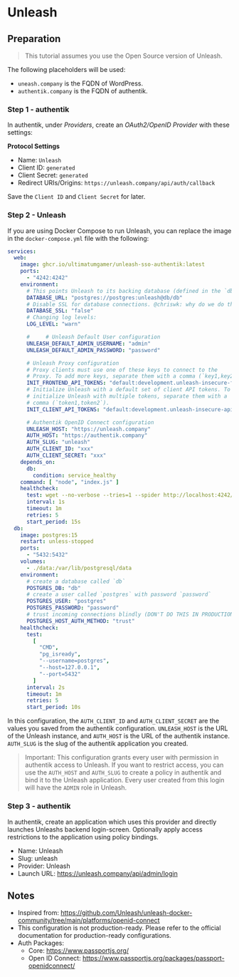 # Unleash

## Preparation

> This tutorial assumes you use the Open Source version of Unleash.

The following placeholders will be used:

- `uneash.company` is the FQDN of WordPress.
- `authentik.company` is the FQDN of authentik.

### Step 1 - authentik

In authentik, under _Providers_, create an _OAuth2/OpenID Provider_ with these settings:

**Protocol Settings**

- Name: `Unleash`
- Client ID: `generated`
- Client Secret: `generated`
- Redirect URIs/Origins: `https://unleash.company/api/auth/callback`

Save the `Client ID` and `Client Secret` for later.

### Step 2 - Unleash

If you are using Docker Compose to run Unleash, you can replace the image in the `docker-compose.yml` file with the
following:

```yaml
services:
  web:
    image: ghcr.io/ultimatumgamer/unleash-sso-authentik:latest
    ports:
      - "4242:4242"
    environment:
      # This points Unleash to its backing database (defined in the `db` section below)
      DATABASE_URL: "postgres://postgres:unleash@db/db"
      # Disable SSL for database connections. @chriswk: why do we do this?
      DATABASE_SSL: "false"
      # Changing log levels:
      LOG_LEVEL: "warn"

      #     # Unleash Default User configuration
      UNLEASH_DEFAULT_ADMIN_USERNAME: "admin"
      UNLEASH_DEFAULT_ADMIN_PASSWORD: "password"

      # Unleash Proxy configuration
      # Proxy clients must use one of these keys to connect to the
      # Proxy. To add more keys, separate them with a comma (`key1,key2`).
      INIT_FRONTEND_API_TOKENS: "default:development.unleash-insecure-frontend-api-token"
      # Initialize Unleash with a default set of client API tokens. To
      # initialize Unleash with multiple tokens, separate them with a
      # comma (`token1,token2`).
      INIT_CLIENT_API_TOKENS: "default:development.unleash-insecure-api-token"

      # Authentik OpenID Connect configuration
      UNLEASH_HOST: "https://unleash.company"
      AUTH_HOST: "https://authentik.company"
      AUTH_SLUG: "unleash"
      AUTH_CLIENT_ID: "xxx"
      AUTH_CLIENT_SECRET: "xxx"
    depends_on:
      db:
        condition: service_healthy
    command: [ "node", "index.js" ]
    healthcheck:
      test: wget --no-verbose --tries=1 --spider http://localhost:4242/health || exit 1
      interval: 1s
      timeout: 1m
      retries: 5
      start_period: 15s
  db:
    image: postgres:15
    restart: unless-stopped
    ports:
      - "5432:5432"
    volumes:
      - ./data:/var/lib/postgresql/data
    environment:
      # create a database called `db`
      POSTGRES_DB: "db"
      # create a user called `postgres` with password `password`
      POSTGRES_USER: "postgres"
      POSTGRES_PASSWORD: "password"
      # trust incoming connections blindly (DON'T DO THIS IN PRODUCTION!)
      POSTGRES_HOST_AUTH_METHOD: "trust"
    healthcheck:
      test:
        [
          "CMD",
          "pg_isready",
          "--username=postgres",
          "--host=127.0.0.1",
          "--port=5432"
        ]
      interval: 2s
      timeout: 1m
      retries: 5
      start_period: 10s
```

In this configuration, the `AUTH_CLIENT_ID` and `AUTH_CLIENT_SECRET` are the values you saved from the authentik
configuration.
`UNLEASH_HOST` is the URL of the Unleash instance, and `AUTH_HOST` is the URL of the authentik instance.
`AUTH_SLUG` is the slug of the authentik application you created.

> Important: This configuration grants every user with permission in authentik access to Unleash. If you want to
> restrict access, you can use the `AUTH_HOST` and `AUTH_SLUG` to create a policy in authentik and bind it to the Unleash
> application.
> Every user created from this login will have the `ADMIN` role in Unleash.

### Step 3 - authentik

In authentik, create an application which uses this provider and directly launches Unleashs backend login-screen.
Optionally apply access restrictions to the application using policy bindings.

- Name: Unleash
- Slug: unleash
- Provider: Unleash
- Launch URL: https://unleash.company/api/admin/login

## Notes

- Inspired from: https://github.com/Unleash/unleash-docker-community/tree/main/platforms/openid-connect
- This configuration is not production-ready. Please refer to the official documentation for production-ready
  configurations.
- Auth Packages:
    - Core: https://www.passportjs.org/
    - Open ID Connect: https://www.passportjs.org/packages/passport-openidconnect/
